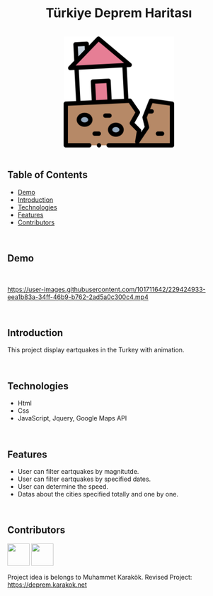 <h1 align="center">Türkiye Deprem Haritası</h1> 

<br>

<div align="center">
    <img width=250 src="/assets/img/icon/favicon.png">
</div>

<br/>

## Table of Contents

- [Demo](#demo)
- [Introduction](#introduction)
- [Technologies](#technologies)
- [Features](#features)
- [Contributors](#contributors)

<br/>

## Demo

<br/>

https://user-images.githubusercontent.com/101711642/229424933-eea1b83a-34ff-46b9-b762-2ad5a0c300c4.mp4

<br/>

## Introduction
This project display eartquakes in the Turkey with animation.

<br/>

## Technologies

* Html
* Css
* JavaScript, Jquery, Google Maps API

<br/>

## Features

* User can filter eartquakes by magnitutde.
* User can filter eartquakes by specified dates.
* User can determine the speed.
* Datas about the cities specified totally and one by one.

<br/>

## Contributors

<a href="https://github.com/ahmettoguz" target="_blank"><img width=50 height=50 src="https://avatars.githubusercontent.com/u/101711642?v=4"></a> <a href="[https://github.com/ahmettoguz](https://github.com/ngVella)" target="_blank"><img width=50 height=50 src="https://avatars.githubusercontent.com/u/75096972?v=4"></a>

Project idea is belongs to Muhammet Karakök.
Revised Project: https://deprem.karakok.net



